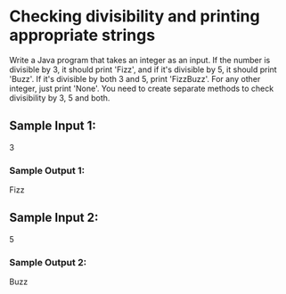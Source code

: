 # Checking divisibility and printing appropriate strings

Write a Java program that takes an integer as an input. If the number is divisible by 3, it should print 'Fizz', and if it's divisible by 5, it should print 'Buzz'. If it's divisible by both 3 and 5, print 'FizzBuzz'. For any other integer, just print 'None'. You need to create separate methods to check divisibility by 3, 5 and both.

## Sample Input 1:

3

### Sample Output 1:

Fizz

## Sample Input 2:

5

### Sample Output 2:

Buzz

